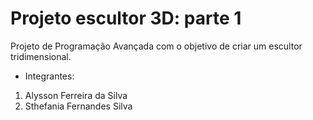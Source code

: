 # Projeto escultor 3D: parte 1
 Projeto de Programação Avançada com o objetivo de criar um escultor tridimensional.

- Integrantes:
1. Alysson Ferreira da Silva
2. Sthefania Fernandes Silva